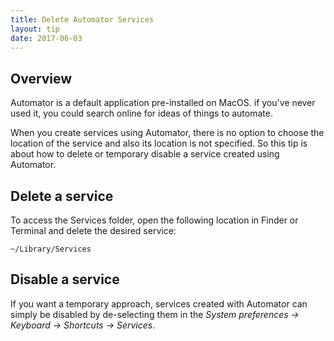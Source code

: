 ```yaml
---
title: Delete Automator Services
layout: tip
date: 2017-06-03
---
```


## Overview

Automator is a default application pre-installed on MacOS. if you've never used it, you could search online for ideas of things to automate. 

When you create services using Automator, there is no option to choose the location of the service and also its location is not specified. So this tip is about how to delete or temporary disable a service created using Automator.

## Delete a service

To access the Services folder, open the following location in Finder or Terminal and delete the desired service:
```
~/Library/Services
```

## Disable a service

If you want a temporary approach, services created with Automator can simply be disabled by de-selecting them in the _System preferences → Keyboard → Shortcuts → Services_.
